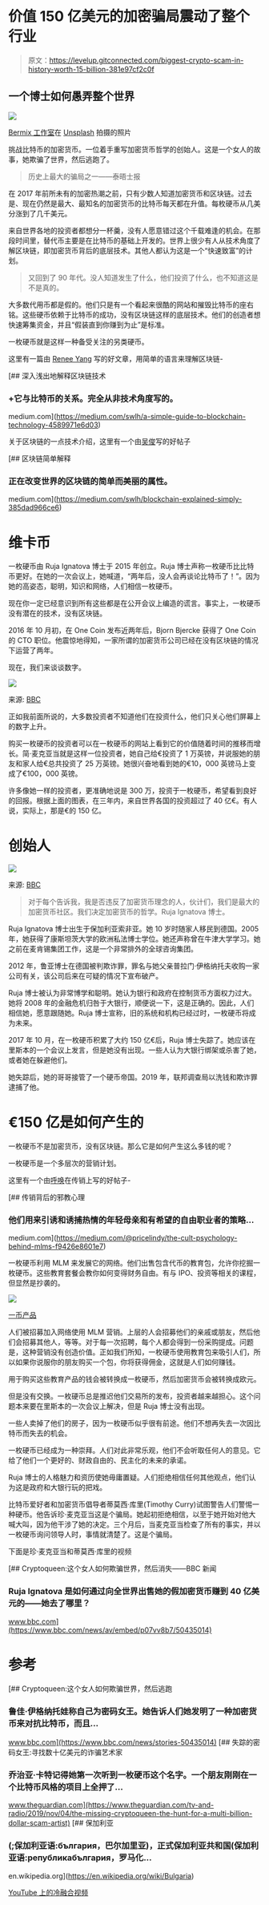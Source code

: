# 价值 150 亿美元的加密骗局震动了整个行业

> 原文：<https://levelup.gitconnected.com/biggest-crypto-scam-in-history-worth-15-billion-381e97cf2c0f>

## 一个博士如何愚弄整个世界

![](img/1c04e4fb6208f6805121f1fb4e927469.png)

[Bermix 工作室](https://unsplash.com/@bermixstudio?utm_source=medium&utm_medium=referral)在 [Unsplash](https://unsplash.com?utm_source=medium&utm_medium=referral) 拍摄的照片

挑战比特币的加密货币。一位着手重写加密货币哲学的创始人。这是一个女人的故事，她欺骗了世界，然后逃跑了。

> 历史上最大的骗局之一——泰晤士报

在 2017 年前所未有的加密热潮之前，只有少数人知道加密货币和区块链。过去是、现在仍然是最大、最知名的加密货币的比特币每天都在升值。每枚硬币从几美分涨到了几千美元。

来自世界各地的投资者都想分一杯羹，没有人愿意错过这个千载难逢的机会。在那段时间里，替代币主要是在比特币的基础上开发的。世界上很少有人从技术角度了解区块链，即加密货币背后的底层技术。其他人都认为这是一个“快速致富”的计划。

> 又回到了 90 年代。没人知道发生了什么，他们投资了什么，也不知道这是不是真的。

大多数代用币都是假的。他们只是有一个看起来很酷的网站和摧毁比特币的座右铭。这些硬币依赖于比特币的成功，没有区块链这样的底层技术。他们的创造者想快速筹集资金，并且“假装直到你赚到为止”是标准。

一枚硬币就是这样一种备受关注的另类硬币。

这里有一篇由 [Renee Yang](https://medium.com/u/e4c027be31cf?source=post_page-----381e97cf2c0f--------------------------------) 写的好文章，用简单的语言来理解区块链-

[](https://medium.com/swlh/a-simple-guide-to-blockchain-technology-4589971e6d03) [## 深入浅出地解释区块链技术

### +它与比特币的关系。完全从非技术角度写的。

medium.com](https://medium.com/swlh/a-simple-guide-to-blockchain-technology-4589971e6d03) 

关于区块链的一点技术介绍，这里有一个由[吴俊](https://medium.com/u/330285ecbc54?source=post_page-----381e97cf2c0f--------------------------------)写的好帖子

[](https://medium.com/swlh/blockchain-explained-simply-385dad966ce6) [## 区块链简单解释

### 正在改变世界的区块链的简单而美丽的属性。

medium.com](https://medium.com/swlh/blockchain-explained-simply-385dad966ce6) 

# 维卡币

一枚硬币由 Ruja Ignatova 博士于 2015 年创立。Ruja 博士声称一枚硬币比比特币更好。在她的一次会议上，她喊道，“两年后，没人会再谈论比特币了！”。因为她的高姿态，聪明，知识和网络，人们相信一枚硬币。

现在你一定已经意识到所有这些都是在公开会议上编造的谎言。事实上，一枚硬币没有潜在的技术，没有区块链。

2016 年 10 月初，在 One Coin 发布近两年后，Bjorn Bjercke 获得了 One Coin 的 CTO 职位。他震惊地得知，一家所谓的加密货币公司已经在没有区块链的情况下运营了两年。

现在，我们来谈谈数字。

[![](img/ab28c377dab3ded4b78183c8fc71107b.png)](https://www.bbc.com/news/stories-50435014)

来源: [BBC](https://www.bbc.com/news/stories-50435014)

正如我前面所说的，大多数投资者不知道他们在投资什么，他们只关心他们屏幕上的数字上升。

购买一枚硬币的投资者可以在一枚硬币的网站上看到它的价值随着时间的推移而增长。简·麦克亚当就是这样一位投资者，她自己给€投资了 1 万英镑，并说服她的朋友和家人给€总共投资了 25 万英镑。她很兴奋地看到她的€10，000 英镑马上变成了€100，000 英镑。

许多像她一样的投资者，更准确地说是 300 万，投资于一枚硬币，希望看到良好的回报。根据上面的图表，在三年内，来自世界各国的投资超过了 40 亿€。有人说，实际上，那是€的 150 亿。

# 创始人

[![](img/e5ea8fbead69f282341d1cbe55439dc6.png)](https://www.bbc.com/news/technology-50417908)

来源: [BBC](https://www.bbc.com/news/technology-50417908)

> 对于每个告诉我，我是否违反了加密货币理念的人，伙计们，我们是最大的加密货币社区。我们决定加密货币的哲学。Ruja Ignatova 博士。

Ruja Ignatova 博士出生于保加利亚索非亚。她 10 岁时随家人移民到德国。2005 年，她获得了康斯坦茨大学的欧洲私法博士学位。她还声称曾在牛津大学学习。她之前在麦肯锡集团工作，这是一个非常排外的全球咨询集团。

2012 年，鲁亚博士在德国被判欺诈罪，罪名与她父亲普拉门·伊格纳托夫收购一家公司有关，该公司后来在可疑的情况下宣布破产。

Ruja 博士被认为非常博学和聪明。她认为银行和政府在控制货币方面权力过大。她将 2008 年的金融危机归咎于大银行，顺便说一下，这是正确的。因此，人们相信她，愿意跟随她。Ruja 博士宣称，旧的系统和机构已经过时，一枚硬币将成为未来。

2017 年 10 月，在一枚硬币积累了大约 150 亿€后，Ruja 博士失踪了。她应该在里斯本的一个会议上发言，但是她没有出现。一些人认为大银行绑架或杀害了她，或者她在躲避他们。

她失踪后，她的哥哥接管了一个硬币帝国。2019 年，联邦调查局以洗钱和欺诈罪逮捕了他。

# €150 亿是如何产生的

一枚硬币不是加密货币，没有区块链。那么它是如何产生这么多钱的呢？

一枚硬币是一个多层次的营销计划。

这里有一个由[呼唤](https://medium.com/u/f71218295387?source=post_page-----381e97cf2c0f--------------------------------)在传销上写的好帖子-

[](https://medium.com/@pricelindy/the-cult-psychology-behind-mlms-f9426e8601e7) [## 传销背后的邪教心理

### 他们用来引诱和诱捕热情的年轻母亲和有希望的自由职业者的策略…

medium.com](https://medium.com/@pricelindy/the-cult-psychology-behind-mlms-f9426e8601e7) 

一枚硬币利用 MLM 来发展它的网络。他们出售包含代币的教育包，允许你挖掘一枚硬币。这些教育套餐会教你如何变得财务自由。有与 IPO、投资等相关的课程，但显然是抄袭的。

[![](img/bf32d6b53aa2f30f492e995fa36bb835.png)](https://www.onelife.eu/en/)

[一币产品](https://www.onelife.eu/en/)

人们被招募加入网络使用 MLM 营销。上层的人会招募他们的亲戚或朋友，然后他们会招募其他人，等等。对于每一次招聘，每个人都会得到一份采购提成。问题是，这种营销没有创造价值。正如我们所知，一枚硬币使用教育包来吸引人们，所以如果你说服你的朋友购买一个包，你将获得佣金，这就是人们如何赚钱。

用于购买这些教育产品的钱会被转换成一枚硬币，然后加密货币会被转换成欧元。

但是没有交换。一枚硬币总是推迟他们交易所的发布，投资者越来越担心。这个问题本来要在里斯本的一次会议上解决，但是 Ruja 博士没有出现。

一些人卖掉了他们的房子，因为一枚硬币似乎很有前途。他们不想再失去一次因比特币而失去的机会。

一枚硬币已经成为一种崇拜。人们对此非常乐观，他们不会听取任何人的意见。它给了他们一个更好的、财政自由的、民主化的未来的承诺。

Ruja 博士的人格魅力和资历使她毋庸置疑。人们拒绝相信任何其他观点，他们认为这是政府和大银行玩的把戏。

比特币爱好者和加密货币倡导者蒂莫西·库里(Timothy Curry)试图警告人们警惕一种硬币。他告诉珍·麦克亚当这是个骗局。她起初拒绝相信，以至于她开始对他大喊大叫，因为他干涉了她的决定。三个月后，当麦克亚当检查了所有的事实，并以一枚硬币询问领导人时，事情就清楚了。这是个骗局。

下面是珍·麦克亚当和蒂莫西·库里的视频

 [## Cryptoqueen:这个女人如何欺骗世界，然后消失——BBC 新闻

### Ruja Ignatova 是如何通过向全世界出售她的假加密货币赚到 40 亿美元的——她去了哪里？

www.bbc.com](https://www.bbc.com/news/av/embed/p07vv8b7/50435014) 

# 参考

[](https://www.bbc.com/news/stories-50435014) [## Cryptoqueen:这个女人如何欺骗世界，然后逃跑

### 鲁佳·伊格纳托娃称自己为密码女王。她告诉人们她发明了一种加密货币来对抗比特币，而且…

www.bbc.com](https://www.bbc.com/news/stories-50435014) [](https://www.theguardian.com/tv-and-radio/2019/nov/04/the-missing-cryptoqueen-the-hunt-for-a-multi-billion-dollar-scam-artist) [## 失踪的密码女王:寻找数十亿美元的诈骗艺术家

### 乔治亚·卡特记得她第一次听到一枚硬币这个名字。一个朋友刚刚在一个比特币风格的项目上全押了…

www.theguardian.com](https://www.theguardian.com/tv-and-radio/2019/nov/04/the-missing-cryptoqueen-the-hunt-for-a-multi-billion-dollar-scam-artist) [](https://en.wikipedia.org/wiki/Bulgaria) [## 保加利亚

### (;保加利亚语:българия，巴尔加里亚)，正式保加利亚共和国(保加利亚语:републикабългария，罗马化…

en.wikipedia.org](https://en.wikipedia.org/wiki/Bulgaria) 

[YouTube 上的冷融合视频](https://youtu.be/64xcgvEJ3Ys)